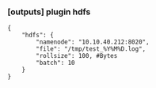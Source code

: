 ### [outputs] plugin hdfs
```
{
    "hdfs": {
        "namenode": "10.10.40.212:8020",
        "file": "/tmp/test_%Y%M%D.log",
        "rollsize": 100, #Bytes
        "batch": 10
    }
}

```
